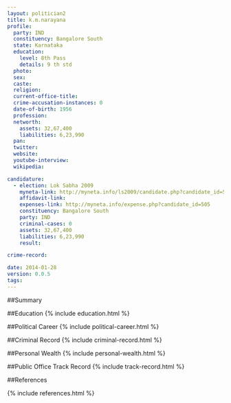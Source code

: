 ```yaml
---
layout: politician2
title: k.m.narayana
profile: 
  party: IND
  constituency: Bangalore South
  state: Karnataka
  education: 
    level: 8th Pass
    details: 9 th std
  photo: 
  sex: 
  caste: 
  religion: 
  current-office-title: 
  crime-accusation-instances: 0
  date-of-birth: 1956
  profession: 
  networth: 
    assets: 32,67,400
    liabilities: 6,23,990
  pan: 
  twitter: 
  website: 
  youtube-interview: 
  wikipedia: 

candidature: 
  - election: Lok Sabha 2009
    myneta-link: http://myneta.info/ls2009/candidate.php?candidate_id=505
    affidavit-link: 
    expenses-link: http://myneta.info/expense.php?candidate_id=505
    constituency: Bangalore South 
    party: IND
    criminal-cases: 0
    assets: 32,67,400
    liabilities: 6,23,990
    result:  

crime-record: 

date: 2014-01-28
version: 0.0.5
tags: 
---
```

##Summary


##Education
{% include education.html %}


##Political Career
{% include political-career.html %}


##Criminal Record
{% include criminal-record.html %}


##Personal Wealth
{% include personal-wealth.html %}


##Public Office Track Record
{% include track-record.html %}


##References


{% include references.html %}